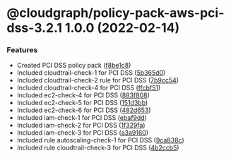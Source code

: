 # @cloudgraph/policy-pack-aws-pci-dss-3.2.1 1.0.0 (2022-02-14)


### Features

* Created PCI DSS policy pack ([f8be1c8](https://gitlab.com/auto-cloud/cloudgraph/policy-packs/commit/f8be1c803daddb7f17bc5a10d3d9b7df29ba9c82))
* Included cloudtrail-check-1 for PCI DSS ([5b365d0](https://gitlab.com/auto-cloud/cloudgraph/policy-packs/commit/5b365d0b8b8652aa2d50790643aaf3c291637672))
* Included cloudtrail-check-2 rule for PCI DSS ([7b9cc54](https://gitlab.com/auto-cloud/cloudgraph/policy-packs/commit/7b9cc541b6dee8b758f6f468375cc76a5be0c225))
* Included cloudtrail-check-4 for PCI DSS ([ffcbf51](https://gitlab.com/auto-cloud/cloudgraph/policy-packs/commit/ffcbf511a1c3b53acfb223669b104f470ebc9f4f))
* Included ec2-check-4 for PCI DSS ([883f808](https://gitlab.com/auto-cloud/cloudgraph/policy-packs/commit/883f808492903a2e6bf58491bec8b0cdf03f7328))
* Included ec2-check-5 for PCI DSS ([151d3bb](https://gitlab.com/auto-cloud/cloudgraph/policy-packs/commit/151d3bbfe5c3b8ee90ebe0a5409902833ccefdad))
* Included ec2-check-6 for PCI DSS ([482d653](https://gitlab.com/auto-cloud/cloudgraph/policy-packs/commit/482d653d3eb39944cc10bf149954b693a645490e))
* Included iam-check-1 for PCI DSS ([ebaf9dd](https://gitlab.com/auto-cloud/cloudgraph/policy-packs/commit/ebaf9ddfd066cfb84273c04c2aea10874bb78c7f))
* Included iam-check-2 for PCI DSS ([1f329fa](https://gitlab.com/auto-cloud/cloudgraph/policy-packs/commit/1f329fa4a68ea5aef31c3108e0ed88c97248d902))
* Included iam-check-3 for PCI DSS ([a3a9160](https://gitlab.com/auto-cloud/cloudgraph/policy-packs/commit/a3a91607781374073cb9d75d154e490626a1f310))
* Included rule autoscaling-check-1 for PCI DSS ([9ca838c](https://gitlab.com/auto-cloud/cloudgraph/policy-packs/commit/9ca838c6808273ff8dab9d4f723d986f472416a2))
* Included rule cloudtrail-check-3 for PCI DSS ([4b2ccb5](https://gitlab.com/auto-cloud/cloudgraph/policy-packs/commit/4b2ccb5edf5c0934d73cb4d35c7e260b06064910))
